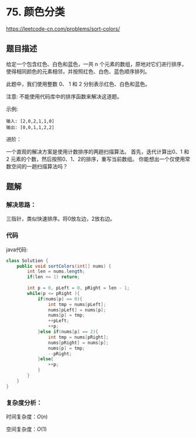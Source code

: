 # 75. 颜色分类
https://leetcode-cn.com/problems/sort-colors/

## 题目描述

给定一个包含红色、白色和蓝色，一共 n 个元素的数组，原地对它们进行排序，使得相同颜色的元素相邻，并按照红色、白色、蓝色顺序排列。

此题中，我们使用整数 0、 1 和 2 分别表示红色、白色和蓝色。

注意:
不能使用代码库中的排序函数来解决这道题。

示例:
```
输入: [2,0,2,1,1,0]
输出: [0,0,1,1,2,2]
```

进阶：

一个直观的解决方案是使用计数排序的两趟扫描算法。
首先，迭代计算出0、1 和 2 元素的个数，然后按照0、1、2的排序，重写当前数组。
你能想出一个仅使用常数空间的一趟扫描算法吗？


## 题解

### 解决思路：

三指针，类似快速排序。将0放左边，2放右边。

### 代码

java代码:
~~~ java
class Solution {
    public void sortColors(int[] nums) {
        int len = nums.length;
        if(len <= 1) return;
        
        int p = 0, pLeft = 0, pRight = len - 1;
        while(p <= pRight ){
            if(nums[p] == 0){
                int tmp = nums[pLeft];
                nums[pLeft] = nums[p];
                nums[p] = tmp;
                ++pLeft;
                ++p;
            }else if(nums[p] == 2){
                int tmp = nums[pRight];
                nums[pRight] = nums[p];
                nums[p] = tmp;
                --pRight;
            }else{
                ++p;
            }
        }
    }
}
~~~

### 复杂度分析：

时间复杂度：$O(n)$

空间复杂度：$O(1)$
